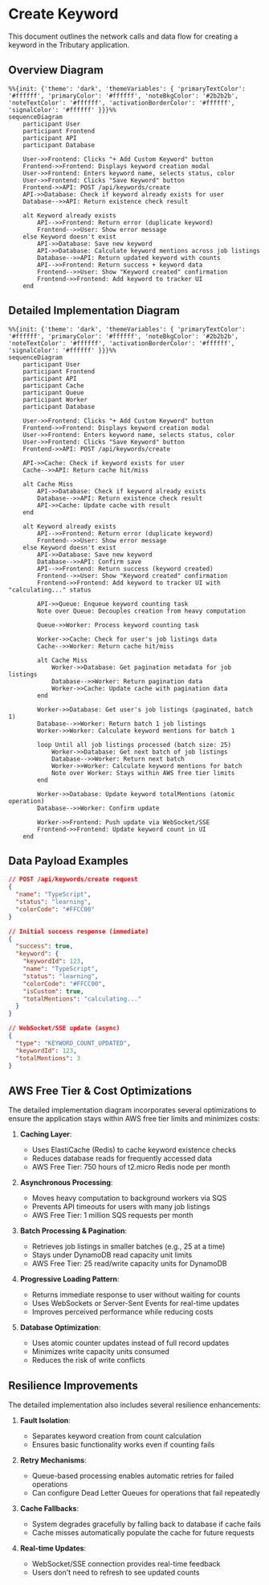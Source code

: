 # Create Keyword

This document outlines the network calls and data flow for creating a keyword in the Tributary application.

## Overview Diagram

```mermaid
%%{init: {'theme': 'dark', 'themeVariables': { 'primaryTextColor': '#ffffff', 'primaryColor': '#ffffff', 'noteBkgColor': '#2b2b2b', 'noteTextColor': '#ffffff', 'activationBorderColor': '#ffffff', 'signalColor': '#ffffff' }}}%%
sequenceDiagram
    participant User
    participant Frontend
    participant API
    participant Database

    User->>Frontend: Clicks "+ Add Custom Keyword" button
    Frontend->>Frontend: Displays keyword creation modal
    User->>Frontend: Enters keyword name, selects status, color
    User->>Frontend: Clicks "Save Keyword" button
    Frontend->>API: POST /api/keywords/create
    API->>Database: Check if keyword already exists for user
    Database-->>API: Return existence check result
    
    alt Keyword already exists
        API-->>Frontend: Return error (duplicate keyword)
        Frontend-->>User: Show error message
    else Keyword doesn't exist
        API->>Database: Save new keyword
        API->>Database: Calculate keyword mentions across job listings
        Database-->>API: Return updated keyword with counts
        API-->>Frontend: Return success + keyword data
        Frontend-->>User: Show "Keyword created" confirmation
        Frontend->>Frontend: Add keyword to tracker UI
    end
```

## Detailed Implementation Diagram

```mermaid
%%{init: {'theme': 'dark', 'themeVariables': { 'primaryTextColor': '#ffffff', 'primaryColor': '#ffffff', 'noteBkgColor': '#2b2b2b', 'noteTextColor': '#ffffff', 'activationBorderColor': '#ffffff', 'signalColor': '#ffffff' }}}%%
sequenceDiagram
    participant User
    participant Frontend
    participant API
    participant Cache
    participant Queue
    participant Worker
    participant Database

    User->>Frontend: Clicks "+ Add Custom Keyword" button
    Frontend->>Frontend: Displays keyword creation modal
    User->>Frontend: Enters keyword name, selects status, color
    User->>Frontend: Clicks "Save Keyword" button
    Frontend->>API: POST /api/keywords/create
    
    API->>Cache: Check if keyword exists for user
    Cache-->>API: Return cache hit/miss
    
    alt Cache Miss
        API->>Database: Check if keyword already exists
        Database-->>API: Return existence check result
        API->>Cache: Update cache with result
    end
    
    alt Keyword already exists
        API-->>Frontend: Return error (duplicate keyword)
        Frontend-->>User: Show error message
    else Keyword doesn't exist
        API->>Database: Save new keyword
        Database-->>API: Confirm save
        API-->>Frontend: Return success (keyword created)
        Frontend-->>User: Show "Keyword created" confirmation
        Frontend->>Frontend: Add keyword to tracker UI with "calculating..." status
        
        API->>Queue: Enqueue keyword counting task
        Note over Queue: Decouples creation from heavy computation
        
        Queue->>Worker: Process keyword counting task
        
        Worker->>Cache: Check for user's job listings data
        Cache-->>Worker: Return cache hit/miss
        
        alt Cache Miss
            Worker->>Database: Get pagination metadata for job listings
            Database-->>Worker: Return pagination data
            Worker->>Cache: Update cache with pagination data
        end
        
        Worker->>Database: Get user's job listings (paginated, batch 1)
        Database-->>Worker: Return batch 1 job listings
        Worker->>Worker: Calculate keyword mentions for batch 1
        
        loop Until all job listings processed (batch size: 25)
            Worker->>Database: Get next batch of job listings
            Database-->>Worker: Return next batch
            Worker->>Worker: Calculate keyword mentions for batch
            Note over Worker: Stays within AWS free tier limits
        end
        
        Worker->>Database: Update keyword totalMentions (atomic operation)
        Database-->>Worker: Confirm update
        
        Worker->>Frontend: Push update via WebSocket/SSE
        Frontend->>Frontend: Update keyword count in UI
    end
```

## Data Payload Examples

```json
// POST /api/keywords/create request
{
  "name": "TypeScript",
  "status": "learning",
  "colorCode": "#FFCC00"
}

// Initial success response (immediate)
{
  "success": true,
  "keyword": {
    "keywordId": 123,
    "name": "TypeScript",
    "status": "learning",
    "colorCode": "#FFCC00",
    "isCustom": true,
    "totalMentions": "calculating..."
  }
}

// WebSocket/SSE update (async)
{
  "type": "KEYWORD_COUNT_UPDATED",
  "keywordId": 123,
  "totalMentions": 3
}
```

## AWS Free Tier & Cost Optimizations

The detailed implementation diagram incorporates several optimizations to ensure the application stays within AWS free tier limits and minimizes costs:

1. **Caching Layer**:
   - Uses ElastiCache (Redis) to cache keyword existence checks
   - Reduces database reads for frequently accessed data
   - AWS Free Tier: 750 hours of t2.micro Redis node per month

2. **Asynchronous Processing**:
   - Moves heavy computation to background workers via SQS
   - Prevents API timeouts for users with many job listings
   - AWS Free Tier: 1 million SQS requests per month

3. **Batch Processing & Pagination**:
   - Retrieves job listings in smaller batches (e.g., 25 at a time)
   - Stays under DynamoDB read capacity unit limits
   - AWS Free Tier: 25 read/write capacity units for DynamoDB

4. **Progressive Loading Pattern**:
   - Returns immediate response to user without waiting for counts
   - Uses WebSockets or Server-Sent Events for real-time updates
   - Improves perceived performance while reducing costs

5. **Database Optimization**:
   - Uses atomic counter updates instead of full record updates
   - Minimizes write capacity units consumed
   - Reduces the risk of write conflicts

## Resilience Improvements

The detailed implementation also includes several resilience enhancements:

1. **Fault Isolation**:
   - Separates keyword creation from count calculation
   - Ensures basic functionality works even if counting fails

2. **Retry Mechanisms**:
   - Queue-based processing enables automatic retries for failed operations
   - Can configure Dead Letter Queues for operations that fail repeatedly

3. **Cache Fallbacks**:
   - System degrades gracefully by falling back to database if cache fails
   - Cache misses automatically populate the cache for future requests

4. **Real-time Updates**:
   - WebSocket/SSE connection provides real-time feedback
   - Users don't need to refresh to see updated counts 